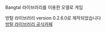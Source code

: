 Bangtal 라이브러리를 이용한 오델로 게임

방탈 라이브러리 version 0.2.6.0로 제작되었습니다 </br>
[방탈 라이브러리 공식카페](https://cafe.naver.com/bangtal?iframe_url=/MyCafeIntro.nhn%3Fclubid=29980462)<br/><br/>


